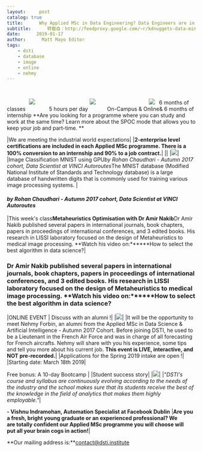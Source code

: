 ```yaml
---
layout:     post
catalog: true
title:      Why Applied MSc in Data Engineering? Data Engineers are in greater demand than Data Scientists
subtitle:      转载自：http://feedproxy.google.com/~r/kdnuggets-data-mining-analytics/~3/H1YOfjMiTvY/dsi-why-applied-msc-data-engineering-greater-demand-data-scientists.html
date:      2019-01-17
author:      Matt Mayo Editor
tags:
    - dsti
    - database
    - image
    - online
    - nehmy
---
```


 
 
               ![](https://gallery.mailchimp.com/9cbcb598318abc04eb8d8164d/images/9bd7fd73-15f2-425b-afa3-26da59c6292c.png)
                                    ![](https://gallery.mailchimp.com/9cbcb598318abc04eb8d8164d/images/89d00136-e956-4c98-a4ce-129da15e349d.png)
                                   ![](https://gallery.mailchimp.com/9cbcb598318abc04eb8d8164d/images/4b517522-adba-4ed1-b4e0-1223c8f3f763.png)
  6 months of classes                5 hours per day             On-Campus & Online& 6 months of internship
**Are you looking for a programme where you can study and work at the same time? Learn more about the SPOC mode that allows you to keep your job and part-time. **

|We are meeting the industrial world expectations|
|**2-enterprise level certifications are included in each Applied MSc programme. There is a 100% conversion to an internship and 90% to a job contract.**|
||
|![](https://gallery.mailchimp.com/9cbcb598318abc04eb8d8164d/images/df241808-11c1-440e-b6e3-8aa66cdd2dde.jpg)|
|Image Classification MNIST using GPU*by Rohan Chaudhari - Autumn 2017 cohort, Data Scientist at VINCI Autoroutes*The MNIST database (Modified National Institute of Standards and Technology database) is a large database of handwritten digits that is commonly used for training various image processing systems. |

#### *by Rohan Chaudhari - Autumn 2017 cohort, Data Scientist at VINCI Autoroutes*
|This week's class**Metaheuristics Optimisation with Dr Amir Nakib**Dr Amir Nakib published several papers in international journals, book chapters, papers in proceedings of international conferences, and 3 edited books. His research in LISSI laboratory focused on the design of Metaheuristics to medical image processing. **Watch his video on:******How to select the best algorithm in data science?|

### Dr Amir Nakib published several papers in international journals, book chapters, papers in proceedings of international conferences, and 3 edited books. His research in LISSI laboratory focused on the design of Metaheuristics to medical image processing. **Watch his video on:******How to select the best algorithm in data science?
|ONLINE EVENT | Discuss with an alumni !|
|![](https://gallery.mailchimp.com/9cbcb598318abc04eb8d8164d/images/42223091-d757-4c58-abea-76222fbb43ea.jpg)|
|It will be the opportunity to meet Nehmy Forbin, an alumni from the Applied MSc in Data Science & Artificial Intelligence - Autumn 2017 Cohort. Before joining DSTI, he used to be a Lieutenant in the French Air Force and was in charge of all forecasting for French aircrafts. Nehmy will share with you his experience, some tips and tell you more about his current job. **This event is LIVE, interactive, and NOT pre-recorded.**|
|Applications for the Spring 2019 intake are open !|
|Starting date: March 18th 2019|

Free bonus: A 10-day Bootcamp
|
|Student success story|
|![](https://gallery.mailchimp.com/9cbcb598318abc04eb8d8164d/images/01c35760-e9fa-4898-8fdd-301fb252b9b2.jpg)|
|*"DSTI's course and syllabus are continuously evolving according to the needs of the industry and the school makes sure that its students receive the best of the knowledge in the field of analytics that makes them highly employable."*|

**- Vishnu Indramohan, Automation Specialist at Facebook Dublin**
|**Are you a fresh, bright young graduate or an experienced professional? We are totally confident our Applied MSc programme you will choose will put all your brain cogs in action!**|


**Our mailing address is:**contact@dsti.institute






